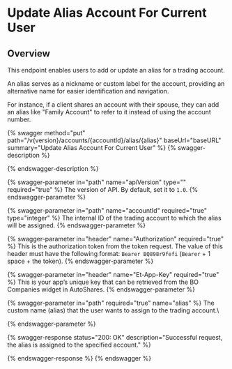 # Update Alias Account For Current User

## Overview

This endpoint enables users to add or update an alias for a trading account.&#x20;

An alias serves as a nickname or custom label for the account, providing an alternative name for easier identification and navigation.&#x20;

For instance, if a client shares an account with their spouse, they can add an alias like "Family Account" to refer to it instead of using the account number.

{% swagger method="put" path="/v{version}/accounts/{accountId}/alias/{alias}" baseUrl="baseURL" summary="Update Alias Account For Current User" %}
{% swagger-description %}

{% endswagger-description %}

{% swagger-parameter in="path" name="apiVersion" type="" required="true" %}
The version of API. By default, set it to `1.0`.
{% endswagger-parameter %}

{% swagger-parameter in="path" name="accountId" required="true" type="integer" %}
The internal ID of the trading account to which the alias will be assigned.
{% endswagger-parameter %}

{% swagger-parameter in="header" name="Authorization" required="true" %}
This is the authorization token from the token request. The value of this header must have the following format: `Bearer BQ898r9fefi` (`Bearer` + 1 space + the token).
{% endswagger-parameter %}

{% swagger-parameter in="header" name="Et-App-Key" required="true" %}
This is your app’s unique key that can be retrieved from the BO Companies widget in AutoShares.
{% endswagger-parameter %}

{% swagger-parameter in="path" required="true" name="alias" %}
The custom name (alias) that the user wants to assign to the trading account.\

{% endswagger-parameter %}

{% swagger-response status="200: OK" description="Successful request, the alias is assigned to the specified account." %}

{% endswagger-response %}
{% endswagger %}
